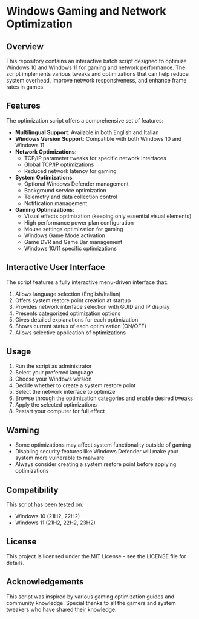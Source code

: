 # Windows Gaming and Network Optimization

## Overview

This repository contains an interactive batch script designed to optimize Windows 10 and Windows 11 for gaming and network performance. The script implements various tweaks and optimizations that can help reduce system overhead, improve network responsiveness, and enhance frame rates in games.

## Features

The optimization script offers a comprehensive set of features:

- **Multilingual Support**: Available in both English and Italian
- **Windows Version Support**: Compatible with both Windows 10 and Windows 11
- **Network Optimizations**:
  - TCP/IP parameter tweaks for specific network interfaces
  - Global TCP/IP optimizations
  - Reduced network latency for gaming
- **System Optimizations**:
  - Optional Windows Defender management
  - Background service optimization
  - Telemetry and data collection control
  - Notification management
- **Gaming Optimizations**:
  - Visual effects optimization (keeping only essential visual elements)
  - High performance power plan configuration
  - Mouse settings optimization for gaming
  - Windows Game Mode activation
  - Game DVR and Game Bar management
  - Windows 10/11 specific optimizations

## Interactive User Interface

The script features a fully interactive menu-driven interface that:

1. Allows language selection (English/Italian)
2. Offers system restore point creation at startup
3. Provides network interface selection with GUID and IP display
4. Presents categorized optimization options
5. Gives detailed explanations for each optimization
6. Shows current status of each optimization (ON/OFF)
7. Allows selective application of optimizations

## Usage

1. Run the script as administrator
2. Select your preferred language
3. Choose your Windows version
4. Decide whether to create a system restore point
5. Select the network interface to optimize
6. Browse through the optimization categories and enable desired tweaks
7. Apply the selected optimizations
8. Restart your computer for full effect

## Warning

- Some optimizations may affect system functionality outside of gaming
- Disabling security features like Windows Defender will make your system more vulnerable to malware
- Always consider creating a system restore point before applying optimizations

## Compatibility

This script has been tested on:
- Windows 10 (21H2, 22H2)
- Windows 11 (21H2, 22H2, 23H2)

## License

This project is licensed under the MIT License - see the LICENSE file for details.

## Acknowledgements

This script was inspired by various gaming optimization guides and community knowledge. Special thanks to all the gamers and system tweakers who have shared their knowledge.
